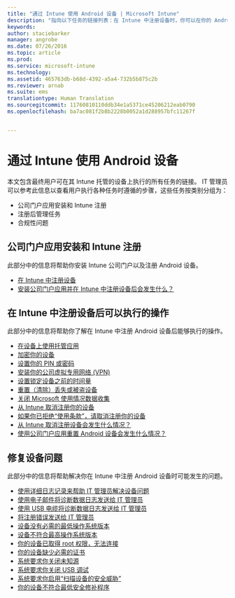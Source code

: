 ```yaml
---
title: "通过 Intune 使用 Android 设备 | Microsoft Intune"
description: "指向以下任务的链接列表：在 Intune 中注册设备时，你可以在你的 Android 移动设备上执行的任务"
keywords: 
author: staciebarker
manager: angrobe
ms.date: 07/26/2016
ms.topic: article
ms.prod: 
ms.service: microsoft-intune
ms.technology: 
ms.assetid: 465763db-b68d-4392-a5a4-732b5b875c2b
ms.reviewer: arnab
ms.suite: ems
translationtype: Human Translation
ms.sourcegitcommit: 11760810110ddb34e1a5371ce45206212eab0790
ms.openlocfilehash: ba7ac081f2b8b2228b0052a1d288957bfc11267f


---
```



# 通过 Intune 使用 Android 设备

本文包含最终用户可在其 Intune 托管的设备上执行的所有任务的链接。 IT 管理员可以参考此信息以查看用户执行各种任务时遵循的步骤，这些任务按类别分组为： 

- 公司门户应用安装和 Intune 注册 
- 注册后管理任务
- 合规性问题

## 公司门户应用安装和 Intune 注册

此部分中的信息将帮助你安装 Intune 公司门户以及注册 Android 设备。

- [在 Intune 中注册设备](enroll-your-device-in-Intune-android.md)
- [安装公司门户应用并在 Intune 中注册设备后会发生什么？](what-happens-if-you-install-the-company-portal-app-and-enroll-your-device-in-intune-android.md)

## 在 Intune 中注册设备后可以执行的操作

此部分中的信息将帮助你了解在 Intune 中注册 Android 设备后能够执行的操作。

- [在设备上使用托管应用](use-managed-apps-on-your-device-android.md)
- [加密你的设备](encrypt-your-device-android.md)
- [设置你的 PIN 或密码](set-your-pin-or-password-android.md)
- [安装你的公司虚拟专用网络 (VPN)](install-your-companys-virtual-private-network-VPN-android.md)
- [设置锁定设备之前的时间量](set-the-amount-of-time-before-your-device-is-locked-android.md)
- [重置（清除）丢失或被盗设备](reset-erase-your-lost-or-stolen-device-android.md)
- [关闭 Microsoft 使用情况数据收集](turn-off-microsoft-usage-data-collection-android.md)
- [从 Intune 取消注册你的设备](unenroll-your-device-from-intune-android.md)
- [如果你已拒绝“使用条款”，请取消注册你的设备](unenroll-your-device-from-intune-if-you-declined-terms-of-use-android.md)
- [从 Intune 取消注册设备会发生什么情况？](what-happens-if-you-unenroll-your-device-from-intune-android.md)
- [使用公司门户应用重置 Android 设备会发生什么情况？](what-happens-if-you-reset-your-device-using-the-company-portal-android.md)
<!--- - [What is the Rights Management sharing app?](what-is-the-rms-sharing-app-android.md) --->

## 修复设备问题

此部分中的信息将帮助解决你在 Intune 中注册 Android 设备时可能发生的问题。

- [使用详细日志记录来帮助 IT 管理员解决设备问题](use-verbose-logging-to-help-your-it-administrator-fix-device-issues-android.md)
- [使用电子邮件将诊断数据日志发送给 IT 管理员](send-diagnostic-data-logs-to-your-it-administrator-using-email-android.md)
- [使用 USB 电缆将诊断数据日志发送给 IT 管理员](send-diagnostic-data-logs-to-your-it-administrator-using-a-usb-cable-android.md)
- [将注册错误发送给 IT 管理员](send-enrollment-errors-to-your-it-administrator-android.md)
- [设备没有必需的最低操作系统版本](device-doesnt-have-the-required-minimum-operating-system-version-android.md)
- [设备不符合最高操作系统版本](device-doesnt-comply-with-maximum-operating-system-version-android.md)
- [你的设备已取得 root 权限，无法连接](your-device-is-rooted-and-you-cant-connect-android.md)
- [你的设备缺少必需的证书](your-device-is-missing-a-required-certificate-android.md)
- [系统要求你关闭未知源](you-are-asked-to-turn-off-unknown-sources-android.md)
- [系统要求你关闭 USB 调试](you-are-asked-to-turn-off-usb-debugging-android.md)
- [系统要求你启用“扫描设备的安全威胁”](you-are-asked-to-turn-on-scan-device-for-security-threats-android.md)
- [你的设备不符合最低安全修补程序](your-device-does-not-meet-the-minimum-security-patch-android.md)



<!--HONumber=Aug16_HO2-->



